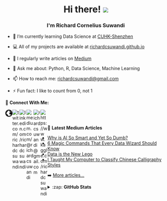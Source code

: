 <h1 align="center">Hi there! <img src="https://media.giphy.com/media/hvRJCLFzcasrR4ia7z/giphy.gif" width="40px"></h1>
<h3 align="center">I'm Richard Cornelius Suwandi</h3>

- 🌱 I’m currently learning Data Science at [CUHK-Shenzhen](https://cuhk.edu.cn)

- 💻 All of my projects are available at [richardcsuwandi.github.io](https://richardcsuwandi.github.io)

- 📝 I regularly write articles on [Medium](https://www.medium.com/@richardcsuwandi)

- 💬 Ask me about: Python, R, Data Science, Machine Learning

- 📫 How to reach me: richardcsuwandi@gmail.com

- ⚡ Fun fact: I like to count from 0, not 1

🔗 **Connect With Me:**

[<img align="left" alt="richardcsuwandi.github.io" width="22px" src="https://raw.githubusercontent.com/iconic/open-iconic/master/svg/globe.svg" />][Website]
[<img align="left" alt="twitter.com/richardcsuwandi" width="22px" src="https://cdn.jsdelivr.net/npm/simple-icons@v3/icons/twitter.svg" />][Twitter]
[<img align="left" alt="linkedin.com/richardcsuwandi" width="22px" src="https://cdn.jsdelivr.net/npm/simple-icons@v3/icons/linkedin.svg" />][LinkedIn]
[<img align="left" alt="medium.com/@richardcsuwandi" width="22px" src="http://simpleicons.org/icons/medium.svg" />][Medium]
[<img align="left" alt="richardcsuwandi@gmail.com" width="22px" src="http://simpleicons.org/icons/gmail.svg" />][Email]
[<img align="left" alt="https://www.kaggle.com/richardcsuwandi" width="22px" src="http://simpleicons.org/icons/kaggle.svg" />][Kaggle]

<br />
<br />

<!--
🛠️ **Languages and Tools**

<img align="left" src="https://devicons.github.io/devicon/devicon.git/icons/amazonwebservices/amazonwebservices-original-wordmark.svg" alt="aws" width="26" height="26"/> 
<img align="left" src="https://www.vectorlogo.zone/logos/microsoft_azure/microsoft_azure-icon.svg" alt="azure" width="26" height="26"/> 
<img align="left" src="https://devicons.github.io/devicon/devicon.git/icons/cplusplus/cplusplus-original.svg" alt="cplusplus" width="26" height="26"/> 
<img align="left" src="https://devicons.github.io/devicon/devicon.git/icons/css3/css3-original-wordmark.svg" alt="css3" width="26" height="26"/> 
<img align="left" src="https://devicons.github.io/devicon/devicon.git/icons/docker/docker-original-wordmark.svg" alt="docker" width="26" height="26"/> 
<img align="left" src="https://www.vectorlogo.zone/logos/pocoo_flask/pocoo_flask-icon.svg" alt="flask" width="26" height="26"/> 
<img align="left" src="https://www.vectorlogo.zone/logos/google_cloud/google_cloud-icon.svg" alt="gcp" width="26" height="26"/> 
<img align="left" src="https://www.vectorlogo.zone/logos/git-scm/git-scm-icon.svg" alt="git" width="26" height="26"/> 
<img align="left" src="https://raw.githubusercontent.com/github/explore/78df643247d429f6cc873026c0622819ad797942/topics/github/github.png" alt="gitHub" width="26" height=26 />
<img align="left" src="https://devicons.github.io/devicon/devicon.git/icons/html5/html5-original-wordmark.svg" alt="html5" width="26" height="26"/> 
<img align="left" src="https://4.bp.blogspot.com/-BD3ZGiGy9Ms/WuJdYMbSh3I/AAAAAAACPrc/jePCk-BAX_g3_BED91p_zFgqDBJ4lR_JQCLcBGAs/s1600/jupyter.png" alt="jupyter" width="26" height="26"/> 
<img align="left" src="https://devicons.github.io/devicon/devicon.git/icons/mysql/mysql-original-wordmark.svg" alt="mysql" width="26" height="26"/> 
<img align="left" src="https://www.vectorlogo.zone/logos/opencv/opencv-icon.svg" alt="opencv" width="26" height="26"/> 
<img align="left" src="http://simpleicons.org/icons/pandas.svg" alt="pandas" width="26" height="26"/> 
<img align="left" src="https://devicons.github.io/devicon/devicon.git/icons/postgresql/postgresql-original-wordmark.svg" alt="postgresql" width="26" height="26"/> 
<img align="left" src="https://devicons.github.io/devicon/devicon.git/icons/python/python-original.svg" alt="python" width="26" height="26"/> 
<img align="left" src="https://www.vectorlogo.zone/logos/pytorch/pytorch-icon.svg" alt="pytorch" width="26" height="26"/> 
<img align="left" src="https://www.r-project.org/logo/Rlogo.svg" alt="r" width="26" height="26"/> 
<img align="left" src="https://raw.githubusercontent.com/github/explore/80688e429a7d4ef2fca1e82350fe8e3517d3494d/topics/scikit-learn/scikit-learn.png" alt="scikit-learn" width="26" height="26"/> 
<img align="left" src="https://pbs.twimg.com/profile_images/1234856290058428416/8lWJhqj1_400x400.jpg" alt="streamlit" width="26" height="26"/> 
<img align="left" src="https://www.vectorlogo.zone/logos/tensorflow/tensorflow-icon.svg" alt="tensorflow" width="26" height="26"/></p>
<img align="left" src="https://raw.githubusercontent.com/github/explore/80688e429a7d4ef2fca1e82350fe8e3517d3494d/topics/terminal/terminal.png" alt="terminal" width="26" height="26"/>
<img align="left" src="https://raw.githubusercontent.com/github/explore/80688e429a7d4ef2fca1e82350fe8e3517d3494d/topics/visual-studio-code/visual-studio-code.png" alt="vscode" width="26" height="26"/>

<br />
<br />
<br />
-->

📕 **Latest Medium Articles**
<!-- BLOG-POST-LIST:START -->
- [Why is AI So Smart and Yet So Dumb?](https://towardsdatascience.com/why-ai-is-so-smart-and-yet-so-dumb-c156cc87fafa?source=rss-727a207951a0------2)
- [6 Magic Commands That Every Data Wizard Should Know](https://towardsdatascience.com/6-magic-commands-that-every-data-wizard-should-know-87eaf9e2567c?source=rss-727a207951a0------2)
- [Data is the New Lego](https://towardsdatascience.com/data-is-the-new-lego-bc634cc8a795?source=rss-727a207951a0------2)
- [I Taught My Computer to Classify Chinese Calligraphy Styles](https://towardsdatascience.com/i-taught-my-computer-to-classify-chinese-calligraphy-styles-4d0160478ce1?source=rss-727a207951a0------2)
<!-- BLOG-POST-LIST:END -->
➡️ [More articles...](https://medium.com/@richardcsuwandi)

<details>
  <summary>:zap: <b>GitHub Stats</b></summary>

  <img align="left" alt="richardcsuwandi's Github Stats" src="https://github-readme-stats.richardcsuwandi.vercel.app/api?username=richardcsuwandi&show_icons=true&hide_border=true" />

</details>

[Website]: https://richardcsuwandi.github.io
[Twitter]: https://twitter.com/richardcsuwandi
[LinkedIn]: https://linkedin.com/in/richardcsuwandi
[Medium]: https://medium.com/@richardcsuwandi
[Email]: mailto:richardcsuwandi@gmail.com
[Kaggle]: https://www.kaggle.com/richardcsuwandi

